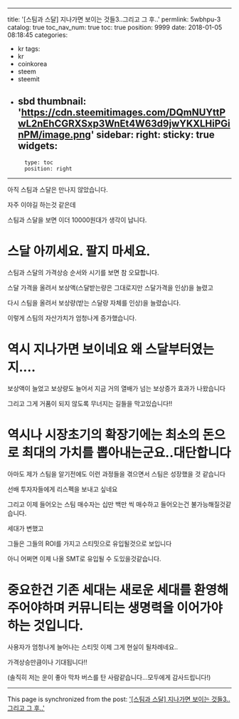
---
title: '[스팀과 스달] 지나가면 보이는 것들3..그리고 그 후..'
permlink: 5wbhpu-3
catalog: true
toc_nav_num: true
toc: true
position: 9999
date: 2018-01-05 08:18:45
categories:
- kr
tags:
- kr
- coinkorea
- steem
- steemit
- sbd
thumbnail: 'https://cdn.steemitimages.com/DQmNUYttPwL2nEhCGRXSxp3WnEt4W63d9jwYKXLHiPGinPM/image.png'
sidebar:
    right:
        sticky: true
widgets:
    -
        type: toc
        position: right
---


아직 스팀과 스달은 만나지 않았습니다.

자주 이야길 하는것 같은데 

스팀과 스달을 보면 이더 10000원대가 생각이 납니다.

# 스달 아끼세요. 팔지 마세요. 



스팀과 스달의 가격상승 순서와 시기를 보면 참 오묘합니다.

스달 가격을 올려서 보상액(스달받는량은 그대로지만 스달가격을 인상)을 늘렸고 

다시 스팀을 올려서 보상량(받는 스달량 자체를 인상)을 늘렸습니다.

이렇게 스팀의 자산가치가 엄청나게 증가했습니다.


# 역시  지나가면 보이네요 왜 스달부터였는지....

보상액이 늘었고 보상량도 늘어서 지금 거의  열배가 넘는 보상증가 효과가 나왔습니다

그리고 그게 거품이 되지 않도록 무너지는 길들을 막고있습니다!!

# 역시나 시장초기의 확장기에는 최소의 돈으로 최대의 가치를 뽑아내는군요..대단합니다

아마도 제가 스팀을 알기전에도 이런 과정들을 겪으면서 스팀은 성장했을 것 같습니다

선배 투자자들에게 리스펙을 보내고 싶네요

그리고 이제 들어오는 스팀 매수자는 십만 백만 씩 매수하고 들어오는건 불가능해질것같습니다.

세대가 변했고

그들은 그들의 ROI를 가지고 스티밋으로 유입될것으로 보입니다

아니 어쩌면 이제 나올 SMT로 유입될 수 도있을것같습니다.

# 중요한건 기존 세대는 새로운 세대를 환영해주어야하며 커뮤니티는 생명력을 이어가야하는 것입니다.

사용자가 엄청나게 늘어나는 스티밋 이제 그게 현실이 될차례네요..

가격상승만큼이나 기대됩니다!!

(솔직히 저는 운이 좋아 막차 버스를 탄 사람같습니다...모두에게 감사드립니다!)

- - -

This page is synchronized from the post: ['[스팀과 스달] 지나가면 보이는 것들3..그리고 그 후..'](https://steemit.com/@virus707/5wbhpu-3)
